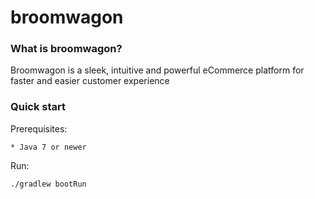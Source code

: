 broomwagon
=====

### What is broomwagon?


Broomwagon is a sleek, intuitive and powerful eCommerce platform for faster and easier customer experience


### Quick start

Prerequisites:

    * Java 7 or newer

Run:

    ./gradlew bootRun


<!--
To run from commandline: java -cp "broomwagon-0.0.1-SNAPSHOT.jar:." org.springframework.boot.loader.JarLauncher
-->